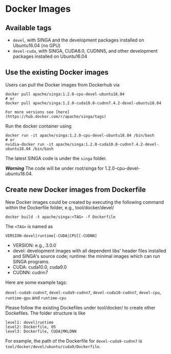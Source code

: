 <!--
    Licensed to the Apache Software Foundation (ASF) under one
    or more contributor license agreements.  See the NOTICE file
    distributed with this work for additional information
    regarding copyright ownership.  The ASF licenses this file
    to you under the Apache License, Version 2.0 (the
    "License"); you may not use this file except in compliance
    with the License.  You may obtain a copy of the License at

      http://www.apache.org/licenses/LICENSE-2.0

    Unless required by applicable law or agreed to in writing,
    software distributed under the License is distributed on an
    "AS IS" BASIS, WITHOUT WARRANTIES OR CONDITIONS OF ANY
    KIND, either express or implied.  See the License for the
    specific language governing permissions and limitations
    under the License.
-->
# Docker Images


## Available tags

* `devel`, with SINGA and the development packages installed on Ubuntu16.04 (no GPU)
* `devel-cuda`, with SINGA, CUDA8.0, CUDNN5, and other development packages installed on Ubuntu16.04

## Use the existing Docker images

Users can pull the Docker images from Dockerhub via

    docker pull apache/singa:1.2.0-cpu-devel-ubuntu18.04 
    # or
    docker pull apache/singa:1.2.0-cuda10.0-cudnn7.4.2-devel-ubuntu18.04
    
    For more versions see [here](https://hub.docker.com/r/apache/singa/tags)

Run the docker container using

    docker run -it apache/singa:1.2.0-cpu-devel-ubuntu18.04 /bin/bash
    # or
    nvidia-docker run -it apache/singa:1.2.0-cuda10.0-cudnn7.4.2-devel-ubuntu18.04 /bin/bash

The latest SINGA code is under the `singa` folder.

***Warning*** The code will be under root/singa for 1.2.0-cpu-devel-ubuntu18.04.

## Create new Docker images from Dockerfile

New Docker images could be created by executing the following command within the
Dockerfile folder, e.g., tool/docker/devel/

    docker build -t apache/singa:<TAG> -f Dockerfile

The `<TAG>` is named as

    VERSION-devel|runtime[-CUDA|CPU][-CUDNN]

* VERSION: e.g., 3.0.0
* devel: development images with all dependent libs' header files installed and SINGA's source code; runtime: the minimal images which can run SINGA programs.
* CUDA: cuda10.0, cuda9.0
* CUDNN: cudnn7

Here are some example tags:

`devel-cuda9-cudnn7`, `devel-cuda9-cudnn7`, `devel-cuda10-cudnn7`, `devel-cpu`, `runtime-gpu` and `runtime-cpu`


Please follow the existing Dockefiles under tool/docker/ to create other Dockefiles.
The folder structure is like

    level1: devel|runtime
    level2: Dockerfile, OS
    level3: Dockerfile, CUDA|MKLDNN


For example, the path of the Dockerfile for `devel-cuda9-cudnn7` is `tool/docker/devel/ubuntu/cuda9/Dockerfile`.